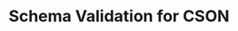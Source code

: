 ---
title: Schema Validation for CSON
short_name: CSON
long_name: CoffeeScript Object Notation
highlighting_language: coffeescript
project_url: https://github.com/bevry/cson
description_blurb: is built around the same principles as JSON but based on the CoffeeScript language instead of JavaScript.  It has a terser syntax making it easier to write, while maintaining a direct and clear mapping to JSON.  This direct similarity makes JSON Schema a natural choice for schema validation.
validators:
  - name: Polyglottal JSON Schema Validator
    project_url: https://www.npmjs.com/package/pajv
    language: JavaScript
    license: MIT
---